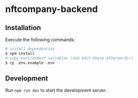 # nftcompany-backend

## Installation

Execute the following commands:

```bash
# install dependencies
$ npm install
# copy environment variables (and edit these afterwards!)
$ cp .env.example .env
```

## Development

Run `npm run dev` to start the development server.
